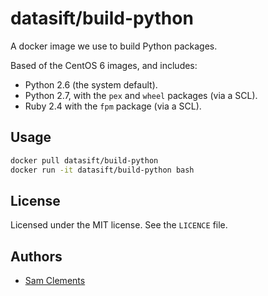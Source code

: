 datasift/build-python
=====================

A docker image we use to build Python packages.

Based of the CentOS 6 images, and includes:

- Python 2.6 (the system default).
- Python 2.7, with the `pex` and `wheel` packages (via a SCL).
- Ruby 2.4 with the `fpm` package (via a SCL).

Usage
-----

```bash
docker pull datasift/build-python
docker run -it datasift/build-python bash
```

License
-------

Licensed under the MIT license. See the `LICENCE` file.

Authors
-------

- [Sam Clements](https://github.com/borntyping/)
